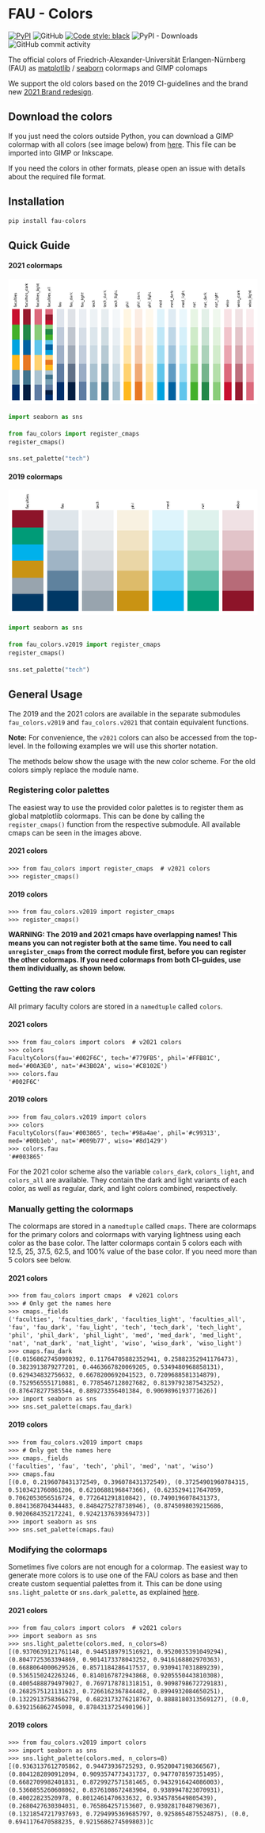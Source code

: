 # FAU - Colors

[![PyPI](https://img.shields.io/pypi/v/fau-colors)](https://pypi.org/project/fau-colors/)
![GitHub](https://img.shields.io/github/license/mad-lab-fau/fau_colors)
[![Code style: black](https://img.shields.io/badge/code%20style-black-000000.svg)](https://github.com/psf/black)
![PyPI - Downloads](https://img.shields.io/pypi/dm/fau-colors)
![GitHub commit activity](https://img.shields.io/github/commit-activity/m/mad-lab-fau/fau_colors)


The official colors of Friedrich-Alexander-Universität Erlangen-Nürnberg (FAU) as 
[matplotlib](https://matplotlib.org/) / [seaborn](https://seaborn.pydata.org/) colormaps and GIMP colomaps

We support the old colors based on the 
2019 CI-guidelines <!-- formerly available on https://www.intern.fau.de/files/2020/03/FAU-Design-Manual.pdf --> and the brand new
[2021 Brand redesign](https://www.doc.zuv.fau.de//M/Styleguide/FAU_Styleguide.pdf).

## Download the colors

If you just need the colors outside Python, you can download a GIMP colormap with all colors (see image below) from
[here](https://github.com/mad-lab-fau/fau_colors/tree/main/color_pallets).
This file can be imported into GIMP or Inkscape.

If you need the colors in other formats, please open an issue with details about the required file format.

## Installation

```bash
pip install fau-colors
```

## Quick Guide

#### 2021 colormaps

![2021 colors](_docs/cms_21.png)

```python
import seaborn as sns

from fau_colors import register_cmaps
register_cmaps()

sns.set_palette("tech")
```

#### 2019 colormaps

![2019 colors](_docs/cms_19.png)

```python
import seaborn as sns

from fau_colors.v2019 import register_cmaps
register_cmaps()

sns.set_palette("tech")
```

## General Usage

The 2019 and the 2021 colors are available in the separate submodules `fau_colors.v2019` and `fau_colors.v2021` that 
contain equivalent functions.

**Note:** For convenience, the `v2021` colors can also be accessed from the top-level. In the following examples we
will use this shorter notation.

The methods below show the usage with the new color scheme.
For the old colors simply replace the module name.

### Registering color palettes

The easiest way to use the provided color palettes is to register them as global matplotlib colormaps.
This can be done by calling the `register_cmaps()` function from the respective submodule.
All available cmaps can be seen in the images above.

#### 2021 colors
```pycon
>>> from fau_colors import register_cmaps  # v2021 colors
>>> register_cmaps()
```

#### 2019 colors
```pycon
>>> from fau_colors.v2019 import register_cmaps
>>> register_cmaps()
```

**WARNING: The 2019 and 2021 cmaps have overlapping names! This means you can not register both at the same time.
You need to call `unregister_cmaps` from the correct module first, before you can register the other colormaps.
If you need colormaps from both CI-guides, use them individually, as shown below.**


### Getting the raw colors

All primary faculty colors are stored in a `namedtuple` called `colors`.


#### 2021 colors
```pycon
>>> from fau_colors import colors  # v2021 colors
>>> colors
FacultyColors(fau='#002F6C', tech='#779FB5', phil='#FFB81C', med='#00A3E0', nat='#43B02A', wiso='#C8102E')
>>> colors.fau
'#002F6C'
```

#### 2019 colors
```pycon
>>> from fau_colors.v2019 import colors
>>> colors
FacultyColors(fau='#003865', tech='#98a4ae', phil='#c99313', med='#00b1eb', nat='#009b77', wiso='#8d1429')
>>> colors.fau
'##003865'
```

For the 2021 color scheme also the variable `colors_dark`, `colors_light`, and `colors_all` are available. They 
contain the dark and light variants of each color, as well as regular, dark, and light colors combined, respectively.

### Manually getting the colormaps

The colormaps are stored in a `namedtuple` called `cmaps`.
There are colormaps for the primary colors and colormaps with varying lightness using each color as the base color.
The latter colormaps contain 5 colors each with 12.5, 25, 37.5, 62.5, and 100% value of the base color.
If you need more than 5 colors see below.

#### 2021 colors
```pycon
>>> from fau_colors import cmaps  # v2021 colors
>>> # Only get the names here
>>> cmaps._fields
('faculties', 'faculties_dark', 'faculties_light', 'faculties_all', 'fau', 'fau_dark', 'fau_light', 'tech', 'tech_dark', 'tech_light', 'phil', 'phil_dark', 'phil_light', 'med', 'med_dark', 'med_light', 'nat', 'nat_dark', 'nat_light', 'wiso', 'wiso_dark', 'wiso_light')
>>> cmaps.fau_dark
[(0.01568627450980392, 0.11764705882352941, 0.25882352941176473), (0.3823913879277201, 0.4463667820069205, 0.5349480968858131), (0.629434832756632, 0.6678200692041523, 0.7209688581314879), (0.7529565551710881, 0.7785467128027682, 0.8139792387543252), (0.876478277585544, 0.889273356401384, 0.9069896193771626)]
>>> import seaborn as sns
>>> sns.set_palette(cmaps.fau_dark)
```


#### 2019 colors
```pycon
>>> from fau_colors.v2019 import cmaps
>>> # Only get the names here
>>> cmaps._fields
('faculties', 'fau', 'tech', 'phil', 'med', 'nat', 'wiso')
>>> cmaps.fau
[(0.0, 0.2196078431372549, 0.396078431372549), (0.37254901960784315, 0.5103421760861206, 0.6210688196847366), (0.6235294117647059, 0.7062053056516724, 0.772641291810842), (0.7490196078431373, 0.8041368704344483, 0.8484275278738946), (0.8745098039215686, 0.9020684352172241, 0.9242137639369473)]
>>> import seaborn as sns
>>> sns.set_palette(cmaps.fau)
```

### Modifying the colormaps

Sometimes five colors are not enough for a colormap.
The easiest way to generate more colors is to use one of the FAU colors as base and then create custom sequential
palettes from it.
This can be done using `sns.light_palette` or `sns.dark_palette`, as explained 
[here](https://seaborn.pydata.org/tutorial/color_palettes.html#custom-sequential-palettes).

#### 2021 colors
```pycon
>>> from fau_colors import colors  # v2021 colors
>>> import seaborn as sns
>>> sns.light_palette(colors.med, n_colors=8)
[(0.9370639121761148, 0.9445189791516921, 0.9520035391049294), (0.8047725363394869, 0.9014173378043252, 0.9416168802970363), (0.6688064000629526, 0.8571184286417537, 0.9309417031889239), (0.5365150242263246, 0.8140167872943868, 0.9205550443810308), (0.40054888794979027, 0.7697178781318151, 0.9098798672729183), (0.2682575121131623, 0.7266162367844482, 0.8994932084650251), (0.13229137583662798, 0.6823173276218767, 0.8888180313569127), (0.0, 0.6392156862745098, 0.8784313725490196)]
```

#### 2019 colors
```pycon
>>> from fau_colors.v2019 import colors
>>> import seaborn as sns
>>> sns.light_palette(colors.med, n_colors=8)
[(0.9363137612705862, 0.94473936725293, 0.9520047198366567), (0.8041282890912094, 0.9093574773431737, 0.9477078597351495), (0.6682709982401831, 0.8729927571581465, 0.9432916424086003), (0.5360855260608062, 0.8376108672483904, 0.9389947823070931), (0.40022823520978, 0.8012461470633632, 0.9345785649805439), (0.2680427630304031, 0.765864257153607, 0.9302817048790367), (0.13218547217937693, 0.7294995369685797, 0.9258654875524875), (0.0, 0.6941176470588235, 0.9215686274509803)]c
```
